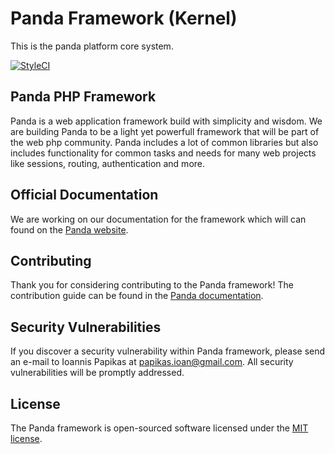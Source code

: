 # Panda Framework (Kernel)
This is the panda platform core system.

[![StyleCI](https://styleci.io/repos/94619609/shield?branch=2.0)](https://styleci.io/repos/94619609)

## Panda PHP Framework
Panda is a web application framework build with simplicity and wisdom. We are building Panda to be a light yet powerfull framework that will be part of the web php community. Panda includes a lot of common libraries but also includes functionality for common tasks and needs for many web projects like sessions, routing, authentication and more.

## Official Documentation

We are working on our documentation for the framework which will can found on the [Panda website](http://pandaphp.org/docs).

## Contributing

Thank you for considering contributing to the Panda framework! The contribution guide can be found in the [Panda documentation](http://pandaphp.org/docs/contributions).

## Security Vulnerabilities

If you discover a security vulnerability within Panda framework, please send an e-mail to Ioannis Papikas at papikas.ioan@gmail.com. All security vulnerabilities will be promptly addressed.

## License

The Panda framework is open-sourced software licensed under the [MIT license](http://opensource.org/licenses/MIT).